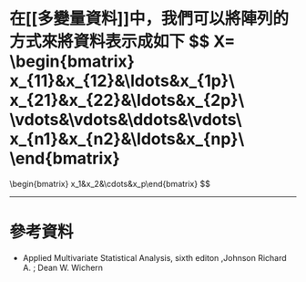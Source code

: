 在[[多變量資料]]中，我們可以將陣列的方式來將資料表示成如下
$$
X=
\begin{bmatrix}
x_{11}&x_{12}&\ldots&x_{1p}\\
x_{21}&x_{22}&\ldots&x_{2p}\\
\vdots&\vdots&\ddots&\vdots\\
x_{n1}&x_{n2}&\ldots&x_{np}\\
\end{bmatrix}
=
\begin{bmatrix}
 x_1&x_2&\cdots&x_p\end{bmatrix}
$$
- - -
# 參考資料
- Applied Multivariate Statistical Analysis, sixth editon ,Johnson Richard A. ;  Dean W. Wichern